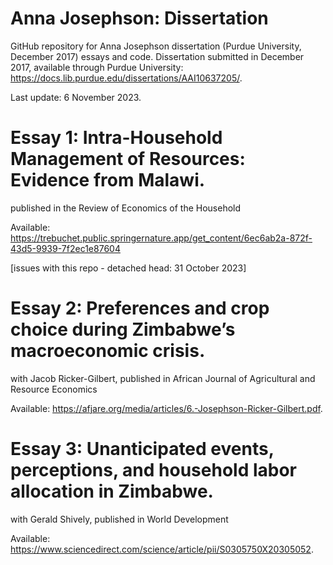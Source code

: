 # Anna Josephson: Dissertation

GitHub repository for Anna Josephson dissertation (Purdue University, December 2017) essays and code. Dissertation submitted in December 2017, available through Purdue University: https://docs.lib.purdue.edu/dissertations/AAI10637205/. 

Last update: 6 November 2023.

# Essay 1: Intra-Household Management of Resources: Evidence from Malawi.
published in the Review of Economics of the Household

Available: https://trebuchet.public.springernature.app/get_content/6ec6ab2a-872f-43d5-9939-7f2ec1e87604

[issues with this repo - detached head: 31 October 2023]

# Essay 2: Preferences and crop choice during Zimbabwe’s macroeconomic crisis.
with Jacob Ricker-Gilbert, published in African Journal of Agricultural and Resource Economics

Available: https://afjare.org/media/articles/6.-Josephson-Ricker-Gilbert.pdf. 

# Essay 3: Unanticipated events, perceptions, and household labor allocation in Zimbabwe.
with Gerald Shively, published in World Development

Available: https://www.sciencedirect.com/science/article/pii/S0305750X20305052. 
